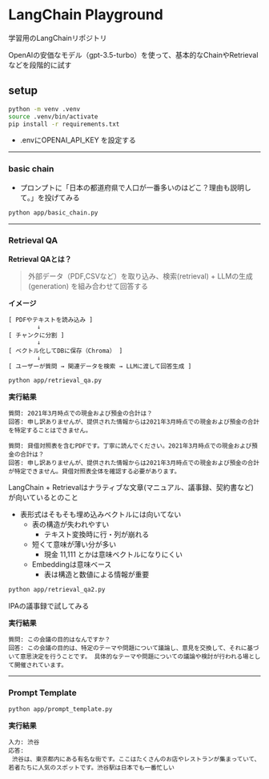 # LangChain Playground

学習用のLangChainリポジトリ

OpenAIの安価なモデル（gpt-3.5-turbo）を使って、基本的なChainやRetrievalなどを段階的に試す

## setup

```bash
python -m venv .venv
source .venv/bin/activate
pip install -r requirements.txt
```
* .envにOPENAI_API_KEY を設定する

---

### basic chain
* プロンプトに「日本の都道府県で人口が一番多いのはどこ？理由も説明して。」を投げてみる
```bash
python app/basic_chain.py
```

---

### Retrieval QA

**Retrieval QAとは？**
> 外部データ（PDF,CSVなど）を取り込み、検索(retrieval) + LLMの生成(generation) を組み合わせて回答する

**イメージ**
```text
[ PDFやテキストを読み込み ]
        ↓
[ チャンクに分割 ]
        ↓
[ ベクトル化してDBに保存（Chroma） ]
        ↓
[ ユーザーが質問 → 関連データを検索 → LLMに渡して回答生成 ]
```


```bash
python app/retrieval_qa.py
```

**実行結果**
```text
質問: 2021年3月時点での現金および預金の合計は？
回答: 申し訳ありませんが、提供された情報からは2021年3月時点での現金および預金の合計を特定することはできません。
```

```text
質問: 貸借対照表を含むPDFです。丁寧に読んでください。2021年3月時点での現金および預金の合計は？
回答: 申し訳ありませんが、提供された情報からは2021年3月時点での現金および預金の合計が特定できません。貸借対照表全体を確認する必要があります。
```

LangChain + Retrievalはナラティブな文章(マニュアル、議事録、契約書など)が向いているとのこと

* 表形式はそもそも埋め込みベクトルには向いてない
  * 表の構造が失われやすい
    * テキスト変換時に行・列が崩れる
  * 短くて意味が薄い分が多い
    * 現金 11,111 とかは意味ベクトルになりにくい
  * Embeddingは意味ベース
    * 表は構造と数値による情報が重要


```bash
python app/retrieval_qa2.py
```

IPAの議事録で試してみる

**実行結果**
```text
質問: この会議の目的はなんですか？
回答: この会議の目的は、特定のテーマや問題について議論し、意見を交換して、それに基づいて意思決定を行うことです。 具体的なテーマや問題についての議論や検討が行われる場として開催されています。
```


---

### Prompt Template

```bash
python app/prompt_template.py
```

**実行結果**
```text
入力: 渋谷
応答:
 渋谷は、東京都内にある有名な街です。ここはたくさんのお店やレストランが集まっていて、若者たちに人気のスポットです。渋谷駅は日本でも一番忙しい
```